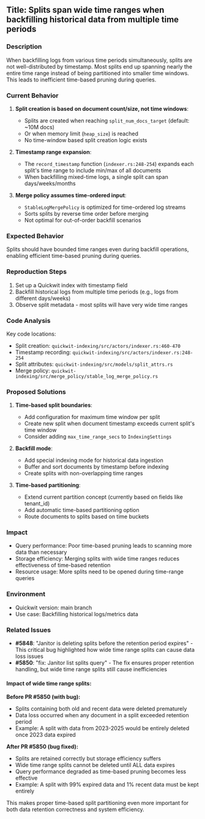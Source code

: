 ## Title: Splits span wide time ranges when backfilling historical data from multiple time periods

### Description

When backfilling logs from various time periods simultaneously, splits are not well-distributed by timestamp. Most splits end up spanning nearly the entire time range instead of being partitioned into smaller time windows. This leads to inefficient time-based pruning during queries.

### Current Behavior

1. **Split creation is based on document count/size, not time windows**:
   - Splits are created when reaching `split_num_docs_target` (default: ~10M docs)
   - Or when memory limit (`heap_size`) is reached
   - No time-window based split creation logic exists

2. **Timestamp range expansion**:
   - The `record_timestamp` function (`indexer.rs:248-254`) expands each split's time range to include min/max of all documents
   - When backfilling mixed-time logs, a single split can span days/weeks/months

3. **Merge policy assumes time-ordered input**:
   - `StableLogMergePolicy` is optimized for time-ordered log streams
   - Sorts splits by reverse time order before merging
   - Not optimal for out-of-order backfill scenarios

### Expected Behavior

Splits should have bounded time ranges even during backfill operations, enabling efficient time-based pruning during queries.

### Reproduction Steps

1. Set up a Quickwit index with timestamp field
2. Backfill historical logs from multiple time periods (e.g., logs from different days/weeks)
3. Observe split metadata - most splits will have very wide time ranges

### Code Analysis

Key code locations:
- Split creation: `quickwit-indexing/src/actors/indexer.rs:460-470`
- Timestamp recording: `quickwit-indexing/src/actors/indexer.rs:248-254`
- Split attributes: `quickwit-indexing/src/models/split_attrs.rs`
- Merge policy: `quickwit-indexing/src/merge_policy/stable_log_merge_policy.rs`

### Proposed Solutions

1. **Time-based split boundaries**:
   - Add configuration for maximum time window per split
   - Create new split when document timestamp exceeds current split's time window
   - Consider adding `max_time_range_secs` to `IndexingSettings`

2. **Backfill mode**:
   - Add special indexing mode for historical data ingestion
   - Buffer and sort documents by timestamp before indexing
   - Create splits with non-overlapping time ranges

3. **Time-based partitioning**:
   - Extend current partition concept (currently based on fields like tenant_id)
   - Add automatic time-based partitioning option
   - Route documents to splits based on time buckets

### Impact

- Query performance: Poor time-based pruning leads to scanning more data than necessary
- Storage efficiency: Merging splits with wide time ranges reduces effectiveness of time-based retention
- Resource usage: More splits need to be opened during time-range queries

### Environment

- Quickwit version: main branch
- Use case: Backfilling historical logs/metrics data

### Related Issues

- **#5848**: "Janitor is deleting splits before the retention period expires" - This critical bug highlighted how wide time range splits can cause data loss issues
- **#5850**: "fix: Janitor list splits query" - The fix ensures proper retention handling, but wide time range splits still cause inefficiencies

#### Impact of wide time range splits:

**Before PR #5850 (with bug):**
- Splits containing both old and recent data were deleted prematurely
- Data loss occurred when any document in a split exceeded retention period
- Example: A split with data from 2023-2025 would be entirely deleted once 2023 data expired

**After PR #5850 (bug fixed):**
- Splits are retained correctly but storage efficiency suffers
- Wide time range splits cannot be deleted until ALL data expires
- Query performance degraded as time-based pruning becomes less effective
- Example: A split with 99% expired data and 1% recent data must be kept entirely

This makes proper time-based split partitioning even more important for both data retention correctness and system efficiency.